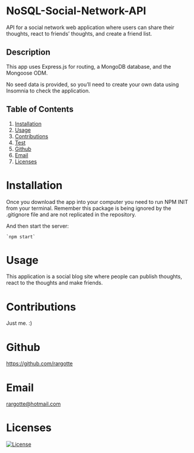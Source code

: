 # NoSQL-Social-Network-API
API for a social network web application where users can share their thoughts, react to friends’ thoughts, and create a friend list.

## Description
This app uses Express.js for routing, a MongoDB database, and the Mongoose ODM.

No seed data is provided, so you’ll need to create your own data using Insomnia to check the application.

  ## Table of Contents
  1. [Installation](#Installation)
  2. [Usage](#Usage)
  3. [Contributions](#Contributions)
  4. [Test](#Test)
  5. [Github](#Github)
  6. [Email](#Email)
  7. [Licenses](#Licenses)

  # Installation
  Once you download the app into your computer you need to run NPM INIT from your terminal.
  Remember this package is being ignored by the .gitignore file and are not replicated in the repository.
  
  
  And then start the server:
  
    `npm start`

  # Usage
  This application is a social blog site where people can publish thoughts, react to the thoughts and make friends.

  # Contributions
  Just me. :)

   # Github
  https://github.com/rargotte

  # Email
  rargotte@hotmail.com

  # Licenses
  [![License](https://img.shields.io/badge/License-Apache_2.0-blue.svg)](https://opensource.org/licenses/Apache-2.0)
  
  


